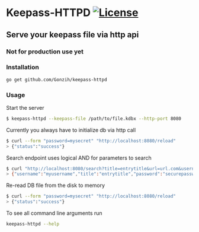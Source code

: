 # Keepass-HTTPD [![License](http://img.shields.io/:license-mit-blue.svg)](https://github.com/Gonzih/keepass-httpd/blob/master/LICENSE.md)

## Serve your keepass file via http api

### Not for production use yet

### Installation

```bash
go get github.com/Gonzih/keepass-httpd
```

### Usage

Start the server
```bash
$ keepass-httpd --keepass-file /path/to/file.kdbx --http-port 8080
```

Currently you always have to initialize db via http call
```bash
$ curl --form "password=mysecret" "http://localhost:8080/reload"
> {"status":"success"}
```

Search endpoint uses logical AND for parameters to search
```bash
$ curl "http://localhost:8080/search?title=entrytitle&url=url.com&username=myusername"
> {"username":"myusername","title":"entrytitle","password":"securepassword","url":"url.com"}
```


Re-read DB file from the disk to memory
```bash
$ curl --form "password=mysecret" "http://localhost:8080/reload"
> {"status":"success"}
```

To see all command line arguments run
```bash
keepass-httpd --help
```
